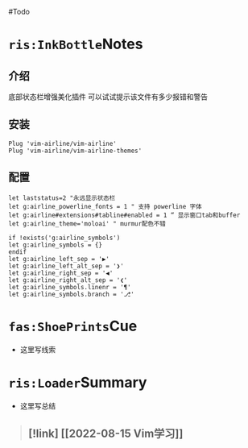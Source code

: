 
#Todo

# `ris:InkBottle`Notes
## 介绍
底部状态栏增强美化插件
可以试试提示该文件有多少报错和警告

## 安装
```
Plug 'vim-airline/vim-airline'
Plug 'vim-airline/vim-airline-themes'
```

## 配置
```
let laststatus=2 "永远显⽰状态栏 
let g:airline_powerline_fonts = 1 " ⽀持 powerline 字体 
let g:airline#extensions#tabline#enabled = 1 “ 显⽰窗⼝tab和buffer 
let g:airline_theme='moloai' " murmur配⾊不错 

if !exists('g:airline_symbols') 
let g:airline_symbols = {} 
endif 
let g:airline_left_sep = '▶' 
let g:airline_left_alt_sep = '❯' 
let g:airline_right_sep = '◀' 
let g:airline_right_alt_sep = '❮' 
let g:airline_symbols.linenr = '¶' 
let g:airline_symbols.branch = '⎇'
```
# `fas:ShoePrints`Cue
- 这里写线索

# `ris:Loader`Summary
- 这里写总结

>[!link]
>[[2022-08-15 Vim学习]]
>- 
